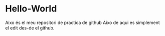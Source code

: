 # Hello-World
Aixo és el meu repositori de practica de github
Aixo de aqui es simplement el edit des-de el github.
